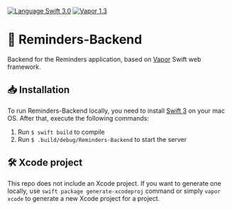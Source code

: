 [![Language Swift 3.0](https://img.shields.io/badge/Language-Swift%203-orange.svg)](https://swift.org) [![Vapor 1.3](https://img.shields.io/badge/Vapor-1.x-blue.svg)](http://vapor.codes/)

# 🔔 Reminders-Backend
Backend for the Reminders application, based on [Vapor](https://vapor.codes/) Swift web framework.

## 📥 Installation
To run Reminders-Backend locally, you need to install [Swift 3](https://vapor.github.io/documentation/getting-started/install-swift-3-macos.html) on your mac OS. After that, execute the following commands:

1. Run `$ swift build` to compile 
2. Run `$ .build/debug/Reminders-Backend` to start the server

## 🛠 Xcode project
This repo does not include an Xcode project. If you want to generate one locally, use `swift package generate-xcodeproj` command or simply `vapor xcode` to generate a new Xcode project for a project.
